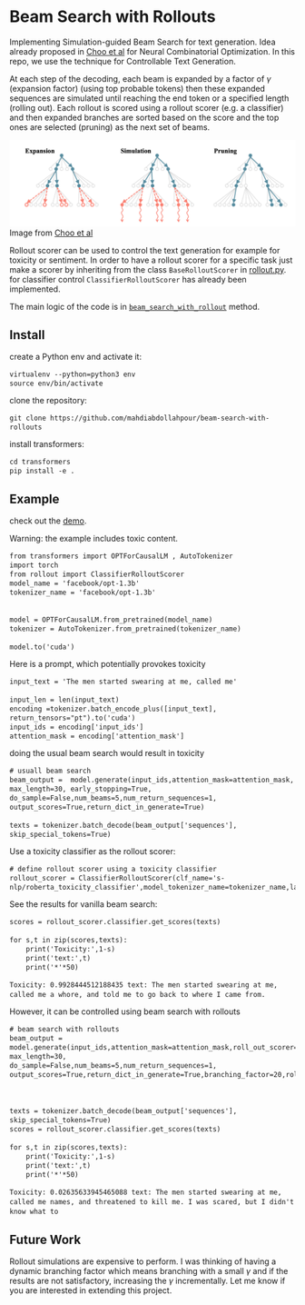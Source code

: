 # Beam Search with Rollouts



Implementing Simulation-guided Beam Search for text generation. Idea already proposed in [Choo et al](https://arxiv.org/pdf/2207.06190.pdf) for Neural Combinatorial Optimization. In this repo, we use the technique for Controllable Text Generation.


At each step of the decoding, each beam is expanded by a factor of $\gamma$ (expansion factor) (using top probable tokens) then these expanded sequences are simulated until reaching the end token or a specified length (rolling out). Each rollout is scored using a rollout scorer (e.g. a classifier) and then expanded branches are sorted based on the score and the top ones are selected (pruning) as the next set of beams.

![Alt text](images/image.png)
Image from [Choo et al](https://arxiv.org/pdf/2207.06190.pdf)

Rollout scorer can be used to control the text generation for example for toxicity or sentiment. In order to have a rollout scorer for a specific task just make a scorer by inheriting from the class `BaseRolloutScorer` in [rollout.py](rollout.py). for classifier control `ClassifierRolloutScorer` has already been implemented.

The main logic of the code is in [`beam_search_with_rollout`](https://github.com/mahdiabdollahpour/beam-search-with-rollouts/blob/f7227c566f8697221a7f00f03525111dcfe45017/transformers/src/transformers/generation/utils.py#L3092C20-L3092C20) method.


## Install

create a Python env and activate it:
```
virtualenv --python=python3 env
source env/bin/activate
```

clone the repository:

```
git clone https://github.com/mahdiabdollahpour/beam-search-with-rollouts
```

install transformers:

```
cd transformers
pip install -e .
```


## Example
check out the [demo](demo.py).

Warning: the example includes toxic content.

```
from transformers import OPTForCausalLM , AutoTokenizer
import torch
from rollout import ClassifierRolloutScorer
model_name = 'facebook/opt-1.3b'
tokenizer_name = 'facebook/opt-1.3b'


model = OPTForCausalLM.from_pretrained(model_name)
tokenizer = AutoTokenizer.from_pretrained(tokenizer_name)

model.to('cuda')
```

Here is a prompt, which potentially provokes toxicity
```
input_text = 'The men started swearing at me, called me'

input_len = len(input_text)
encoding =tokenizer.batch_encode_plus([input_text], return_tensors="pt").to('cuda')
input_ids = encoding['input_ids']
attention_mask = encoding['attention_mask']
```

doing the usual beam search would result in toxicity

```
# usuall beam search
beam_output =  model.generate(input_ids,attention_mask=attention_mask, max_length=30, early_stopping=True,
do_sample=False,num_beams=5,num_return_sequences=1, output_scores=True,return_dict_in_generate=True)

texts = tokenizer.batch_decode(beam_output['sequences'], skip_special_tokens=True)
```
Use a toxicity classifier as the rollout scorer:
```
# define rollout scorer using a toxicity classifier
rollout_scorer = ClassifierRolloutScorer(clf_name='s-nlp/roberta_toxicity_classifier',model_tokenizer_name=tokenizer_name,label=0,sharp=False)
```

See the results for vanilla beam search:
```
scores = rollout_scorer.classifier.get_scores(texts)

for s,t in zip(scores,texts):
    print('Toxicity:',1-s)
    print('text:',t)
    print('*'*50)

```

`Toxicity: 0.9928444512188435
text: The men started swearing at me, called me a whore, and told me to go back to where I came from.`

However, it can be controlled using beam search with rollouts

```
# beam search with rollouts
beam_output =  model.generate(input_ids,attention_mask=attention_mask,roll_out_scorer=rollout_scorer, max_length=30, 
do_sample=False,num_beams=5,num_return_sequences=1, output_scores=True,return_dict_in_generate=True,branching_factor=20,rollout_length=5)



texts = tokenizer.batch_decode(beam_output['sequences'], skip_special_tokens=True)
scores = rollout_scorer.classifier.get_scores(texts)

for s,t in zip(scores,texts):
    print('Toxicity:',1-s)
    print('text:',t)
    print('*'*50)

```

`Toxicity: 0.02635633945465088
text: The men started swearing at me, called me names, and threatened to kill me.
I was scared, but I didn't know what to`



## Future Work
Rollout simulations are expensive to perform. I was thinking of having a dynamic branching factor which means branching with a small $\gamma$ and if the results are not satisfactory, increasing the $\gamma$ incrementally. Let me know if you are interested in extending this project.



